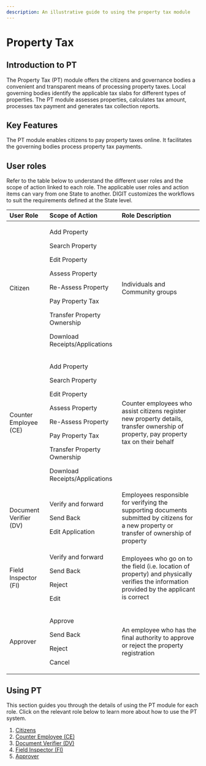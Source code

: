 ```yaml
---
description: An illustrative guide to using the property tax module
---
```


# Property Tax

## **Introduction to PT**

The Property Tax \(PT\) module offers the citizens and governance bodies a convenient and transparent means of processing property taxes. Local governing bodies identify the applicable tax slabs for different types of properties. The PT module assesses properties, calculates tax amount, processes tax payment and generates tax collection reports.

## Key Features

The PT module enables citizens to pay property taxes online. It facilitates the governing bodies process property tax payments.

## User roles

Refer to the table below to understand the different user roles and the scope of action linked to each role. The applicable user roles and action items can vary from one State to another. DIGIT customizes the workflows to suit the requirements defined at the State level.

<table>
  <thead>
    <tr>
      <th style="text-align:left">User Role</th>
      <th style="text-align:left">Scope of Action</th>
      <th style="text-align:left">Role Description</th>
    </tr>
  </thead>
  <tbody>
    <tr>
      <td style="text-align:left">Citizen</td>
      <td style="text-align:left">
        <p>Add Property</p>
        <p>Search Property</p>
        <p>Edit Property</p>
        <p>Assess Property</p>
        <p>Re-Assess Property</p>
        <p>Pay Property Tax</p>
        <p>Transfer Property Ownership</p>
        <p>Download Receipts/Applications</p>
      </td>
      <td style="text-align:left">Individuals and Community groups</td>
    </tr>
    <tr>
      <td style="text-align:left">Counter Employee (CE)</td>
      <td style="text-align:left">
        <p>Add Property</p>
        <p>Search Property</p>
        <p>Edit Property</p>
        <p>Assess Property</p>
        <p>Re-Assess Property</p>
        <p>Pay Property Tax</p>
        <p>Transfer Property Ownership</p>
        <p>Download Receipts/Applications</p>
      </td>
      <td style="text-align:left">Counter employees who assist citizens register new property details, transfer
        ownership of property, pay property tax on their behalf</td>
    </tr>
    <tr>
      <td style="text-align:left">Document Verifier (DV)</td>
      <td style="text-align:left">
        <p>Verify and forward</p>
        <p>Send Back</p>
        <p>Edit Application</p>
      </td>
      <td style="text-align:left">Employees responsible for verifying the supporting documents submitted
        by citizens for a new property or transfer of ownership of property</td>
    </tr>
    <tr>
      <td style="text-align:left">Field Inspector (FI)</td>
      <td style="text-align:left">
        <p>Verify and forward</p>
        <p>Send Back</p>
        <p>Reject</p>
        <p>Edit</p>
      </td>
      <td style="text-align:left">Employees who go on to the field (i.e. location of property) and physically
        verifies the information provided by the applicant is correct</td>
    </tr>
    <tr>
      <td style="text-align:left">Approver</td>
      <td style="text-align:left">
        <p>Approve</p>
        <p>Send Back</p>
        <p>Reject</p>
        <p>Cancel</p>
      </td>
      <td style="text-align:left">An employee who has the final authority to approve or reject the property
        registration</td>
    </tr>
  </tbody>
</table>

## **Using PT**

This section guides you through the details of using the PT module for each role. Click on the relevant role below to learn more about how to use the PT system.

1. [Citizens](citizen-user-manual.md)
2. [Counter Employee \(CE\)](citizen-user-manual.md)
3. [Document Verifier \(DV\)](employee-user-manual.md#document-verifier-dv)
4. [Field Inspector \(FI\)](employee-user-manual.md#field-inspector-fi)
5. [Approver](employee-user-manual.md#approver)

